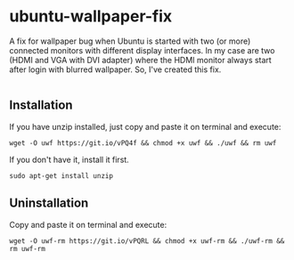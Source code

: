 # ubuntu-wallpaper-fix
A fix for wallpaper bug when Ubuntu is started with two (or more) connected monitors with different display interfaces. In my case are two (HDMI and VGA with DVI adapter) where the HDMI monitor always start after login with blurred wallpaper. So, I've created this fix.

<img src="http://i.giphy.com/F3o0slBN5hUfm.gif" alt="" />

## Installation
If you have unzip installed, just copy and paste it on terminal and execute:
```shell
wget -O uwf https://git.io/vPQ4f && chmod +x uwf && ./uwf && rm uwf
```
If you don't have it, install it first.
```shell
sudo apt-get install unzip
```
## Uninstallation
Copy and paste it on terminal and execute:
```shell
wget -O uwf-rm https://git.io/vPQRL && chmod +x uwf-rm && ./uwf-rm && rm uwf-rm
```
